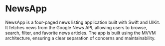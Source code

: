 # NewsApp
NewsApp is a four-paged news listing application built with Swift and UIKit. It fetches news from the Google News API, allowing users to browse, search, filter, and favorite news articles. The app is built using the MVVM architecture, ensuring a clear separation of concerns and maintainability.
